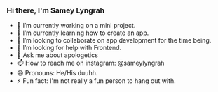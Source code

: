 ### Hi there, I'm Samey Lyngrah

- 🔭 I’m currently working on a mini project.
- 🌱 I’m currently learning how to create an app.
- 👯 I’m looking to collaborate on app development for the time being.
- 🤔 I’m looking for help with Frontend. 
- 💬 Ask me about apologetics
- 📫 How to reach me on instagram: @sameylyngrah 
- 😄 Pronouns: He/His duuhh.
- ⚡ Fun fact: I'm not really a fun person to hang out with.

